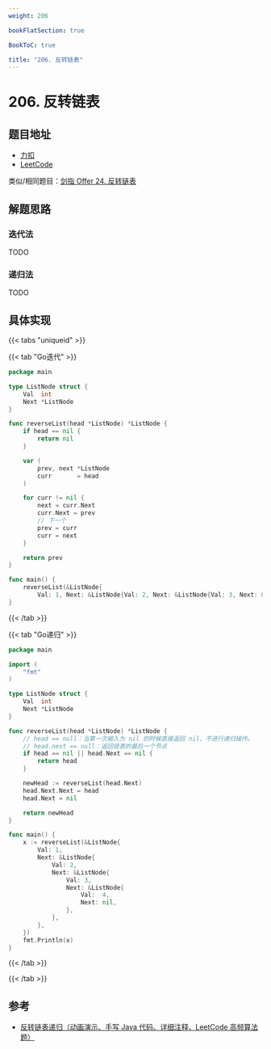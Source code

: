 ```yaml
---
weight: 206

bookFlatSection: true

BookToC: true

title: "206. 反转链表"
---
```


# 206. 反转链表

## 题目地址

+ [力扣](https://leetcode.cn/problems/reverse-linked-list/)
+ [LeetCode](https://leetcode.com/problems/reverse-linked-list/)

类似/相同题目：[剑指 Offer 24. 反转链表](https://leetcode.cn/problems/fan-zhuan-lian-biao-lcof/)

## 解题思路

### 迭代法

TODO

### 递归法

TODO

## 具体实现

{{< tabs "uniqueid" >}}

{{< tab "Go迭代" >}}

```go
package main

type ListNode struct {
	Val  int
	Next *ListNode
}

func reverseList(head *ListNode) *ListNode {
	if head == nil {
		return nil
	}

	var (
		prev, next *ListNode
		curr       = head
	)

	for curr != nil {
		next = curr.Next
		curr.Next = prev
		// 下一个
		prev = curr
		curr = next
	}

	return prev
}

func main() {
	reverseList(&ListNode{
		Val: 1, Next: &ListNode{Val: 2, Next: &ListNode{Val: 3, Next: &ListNode{Val: 4, Next: &ListNode{Val: 5}}}}})
}

```

{{< /tab >}}

{{< tab "Go递归" >}}

```go
package main

import (
	"fmt"
)

type ListNode struct {
	Val  int
	Next *ListNode
}

func reverseList(head *ListNode) *ListNode {
	// head == null：当第一次输入为 nil 的时候直接返回 nil，不进行递归操作。
	// head.next == null：返回链表的最后一个节点
	if head == nil || head.Next == nil {
		return head
	}

	newHead := reverseList(head.Next)
	head.Next.Next = head
	head.Next = nil

	return newHead
}

func main() {
	x := reverseList(&ListNode{
		Val: 1,
		Next: &ListNode{
			Val: 2,
			Next: &ListNode{
				Val: 3,
				Next: &ListNode{
					Val:  4,
					Next: nil,
				},
			},
		},
	})
	fmt.Println(x)
}

```

{{< /tab >}}

{{< /tab >}}

## 参考

+ [反转链表递归（动画演示、手写 Java 代码、详细注释、LeetCode 高频算法题）](https://www.bilibili.com/video/BV1bg4y1s7vS/)
